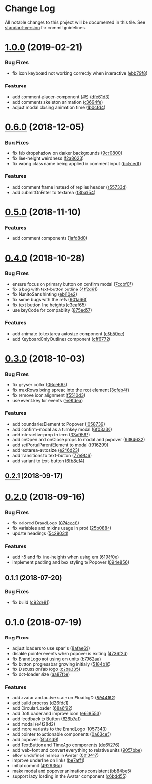 # Change Log

All notable changes to this project will be documented in this file. See [standard-version](https://github.com/conventional-changelog/standard-version) for commit guidelines.

<a name="1.0.0"></a>
# [1.0.0](https://github.com/ipfs-shipyard/discussify-styleguide/compare/v0.6.0...v1.0.0) (2019-02-21)


### Bug Fixes

* fix icon keyboard not working correctly when interactive ([ebb79f8](https://github.com/ipfs-shipyard/discussify-styleguide/commit/ebb79f8))


### Features

* add comment-placer-component ([#5](https://github.com/ipfs-shipyard/discussify-styleguide/issues/5)) ([dfe61d3](https://github.com/ipfs-shipyard/discussify-styleguide/commit/dfe61d3))
* add comments skeleton animation ([c3694fe](https://github.com/ipfs-shipyard/discussify-styleguide/commit/c3694fe))
* adjust modal closing animation time ([1b0cfd4](https://github.com/ipfs-shipyard/discussify-styleguide/commit/1b0cfd4))



<a name="0.6.0"></a>
# [0.6.0](https://github.com/ipfs-shipyard/discussify-styleguide/compare/v0.5.0...v0.6.0) (2018-12-05)


### Bug Fixes

* fix fab dropshadow on darker backgrounds ([9cc0800](https://github.com/ipfs-shipyard/discussify-styleguide/commit/9cc0800))
* fix line-height weirdness ([f2a8623](https://github.com/ipfs-shipyard/discussify-styleguide/commit/f2a8623))
* fix wrong class name being applied in comment input ([bc5cedf](https://github.com/ipfs-shipyard/discussify-styleguide/commit/bc5cedf))


### Features

* add comment frame instead of replies header ([a55733d](https://github.com/ipfs-shipyard/discussify-styleguide/commit/a55733d))
* add submitOnEnter to textarea ([f3ba954](https://github.com/ipfs-shipyard/discussify-styleguide/commit/f3ba954))



<a name="0.5.0"></a>
# [0.5.0](https://github.com/ipfs-shipyard/discussify-styleguide/compare/v0.4.0...v0.5.0) (2018-11-10)


### Features

* add comment components ([1afd8d0](https://github.com/ipfs-shipyard/discussify-styleguide/commit/1afd8d0))



<a name="0.4.0"></a>
# [0.4.0](https://github.com/ipfs-shipyard/discussify-styleguide/compare/v0.3.0...v0.4.0) (2018-10-28)


### Bug Fixes

* ensure focus on primary button on confirm modal ([7ccbf07](https://github.com/ipfs-shipyard/discussify-styleguide/commit/7ccbf07))
* fix a bug with text-button outline ([4ff2d61](https://github.com/ipfs-shipyard/discussify-styleguide/commit/4ff2d61))
* fix NunitoSans hinting ([eb110e2](https://github.com/ipfs-shipyard/discussify-styleguide/commit/eb110e2))
* fix some bugs with the refs ([901a66f](https://github.com/ipfs-shipyard/discussify-styleguide/commit/901a66f))
* fix text button line heights ([c3eaf65](https://github.com/ipfs-shipyard/discussify-styleguide/commit/c3eaf65))
* use keyCode for compability ([875ed57](https://github.com/ipfs-shipyard/discussify-styleguide/commit/875ed57))


### Features

* add animate to textarea autosize component ([c8b50ce](https://github.com/ipfs-shipyard/discussify-styleguide/commit/c8b50ce))
* add KeyboardOnlyOutlines component ([cff6772](https://github.com/ipfs-shipyard/discussify-styleguide/commit/cff6772))



<a name="0.3.0"></a>
# [0.3.0](https://github.com/ipfs-shipyard/discussify-styleguide/compare/v0.2.1...v0.3.0) (2018-10-03)


### Bug Fixes

* fix geyser collor ([06ce663](https://github.com/ipfs-shipyard/discussify-styleguide/commit/06ce663))
* fix maxRows being spread into the root element ([3cfeb4f](https://github.com/ipfs-shipyard/discussify-styleguide/commit/3cfeb4f))
* fix remove icon alignment ([f5510d3](https://github.com/ipfs-shipyard/discussify-styleguide/commit/f5510d3))
* use event.key for events ([ee9fdea](https://github.com/ipfs-shipyard/discussify-styleguide/commit/ee9fdea))


### Features

* add boundariesElement to Popover ([1058739](https://github.com/ipfs-shipyard/discussify-styleguide/commit/1058739))
* add confirm-modal as a turnkey modal ([6f03a30](https://github.com/ipfs-shipyard/discussify-styleguide/commit/6f03a30))
* add interactive prop to icon ([33a9567](https://github.com/ipfs-shipyard/discussify-styleguide/commit/33a9567))
* add onOpen and onClose props to modal and popover ([9384632](https://github.com/ipfs-shipyard/discussify-styleguide/commit/9384632))
* add setPortalParentElement to modal ([f916299](https://github.com/ipfs-shipyard/discussify-styleguide/commit/f916299))
* add textarea-autosize ([e246d23](https://github.com/ipfs-shipyard/discussify-styleguide/commit/e246d23))
* add transitions to text-button ([77e9f46](https://github.com/ipfs-shipyard/discussify-styleguide/commit/77e9f46))
* add variant to text-button ([6fb8ef4](https://github.com/ipfs-shipyard/discussify-styleguide/commit/6fb8ef4))



<a name="0.2.1"></a>
## [0.2.1](https://github.com/ipfs-shipyard/discussify-styleguide/compare/v0.2.0...v0.2.1) (2018-09-17)



<a name="0.2.0"></a>
# [0.2.0](https://github.com/ipfs-shipyard/discussify-styleguide/compare/v0.1.1...v0.2.0) (2018-09-16)


### Bug Fixes

* fix colored BrandLogo ([874cec8](https://github.com/ipfs-shipyard/discussify-styleguide/commit/874cec8))
* fix variables and mixins usage in prod ([25b0884](https://github.com/ipfs-shipyard/discussify-styleguide/commit/25b0884))
* update headings ([5c2903d](https://github.com/ipfs-shipyard/discussify-styleguide/commit/5c2903d))


### Features

* add h5 and fix line-heights when using em ([6198f0e](https://github.com/ipfs-shipyard/discussify-styleguide/commit/6198f0e))
* implement padding and box styling to Popover ([094e856](https://github.com/ipfs-shipyard/discussify-styleguide/commit/094e856))



<a name="0.1.1"></a>
## [0.1.1](https://github.com/ipfs-shipyard/discussify-styleguide/compare/v0.1.0...v0.1.1) (2018-07-20)


### Bug Fixes

* fix build ([c92de81](https://github.com/ipfs-shipyard/discussify-styleguide/commit/c92de81))



<a name="0.1.0"></a>
# 0.1.0 (2018-07-19)


### Bug Fixes

* adjust loaders to use span's ([8afae69](https://github.com/ipfs-shipyard/discussify-styleguide/commit/8afae69))
* disable pointer events when popover is exiting ([4736f2d](https://github.com/ipfs-shipyard/discussify-styleguide/commit/4736f2d))
* fix BrandLogo not using em units ([b7962aa](https://github.com/ipfs-shipyard/discussify-styleguide/commit/b7962aa))
* fix button progressbar growing initially ([5184b16](https://github.com/ipfs-shipyard/discussify-styleguide/commit/5184b16))
* fix DiscussionFab logo ([c2ba335](https://github.com/ipfs-shipyard/discussify-styleguide/commit/c2ba335))
* fix dot-loader size ([aa87fbe](https://github.com/ipfs-shipyard/discussify-styleguide/commit/aa87fbe))


### Features

* add avatar and active state on FloatingD ([8944162](https://github.com/ipfs-shipyard/discussify-styleguide/commit/8944162))
* add build process ([d26fdc1](https://github.com/ipfs-shipyard/discussify-styleguide/commit/d26fdc1))
* add CircularLoader ([68a6f92](https://github.com/ipfs-shipyard/discussify-styleguide/commit/68a6f92))
* add DotLoader and improve icon ([e668553](https://github.com/ipfs-shipyard/discussify-styleguide/commit/e668553))
* add feedback to Button ([626b7af](https://github.com/ipfs-shipyard/discussify-styleguide/commit/626b7af))
* add modal ([e4f28d2](https://github.com/ipfs-shipyard/discussify-styleguide/commit/e4f28d2))
* add more variants to the BrandLogo ([1057343](https://github.com/ipfs-shipyard/discussify-styleguide/commit/1057343))
* add pointer to actionable components ([0a63ce5](https://github.com/ipfs-shipyard/discussify-styleguide/commit/0a63ce5))
* add popover ([5fc01d9](https://github.com/ipfs-shipyard/discussify-styleguide/commit/5fc01d9))
* add TextButton and TimeAgo components ([de65276](https://github.com/ipfs-shipyard/discussify-styleguide/commit/de65276))
* add web-font and convert everything to relative units ([9057bbe](https://github.com/ipfs-shipyard/discussify-styleguide/commit/9057bbe))
* allow undefined names in Avatar ([80f3417](https://github.com/ipfs-shipyard/discussify-styleguide/commit/80f3417))
* improve underline on links ([be7aff1](https://github.com/ipfs-shipyard/discussify-styleguide/commit/be7aff1))
* initial commit ([492936d](https://github.com/ipfs-shipyard/discussify-styleguide/commit/492936d))
* make modal and popover animations consistent ([bb84be5](https://github.com/ipfs-shipyard/discussify-styleguide/commit/bb84be5))
* support lazy loading in the Avatar component ([d6bdd55](https://github.com/ipfs-shipyard/discussify-styleguide/commit/d6bdd55))
